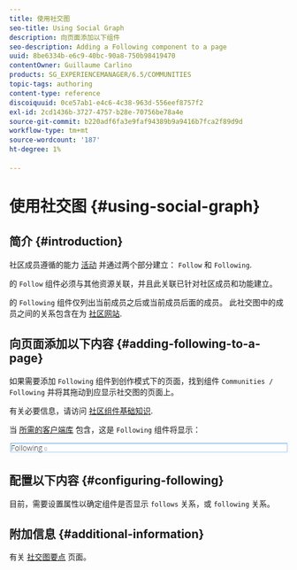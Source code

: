 ```yaml
---
title: 使用社交图
seo-title: Using Social Graph
description: 向页面添加以下组件
seo-description: Adding a Following component to a page
uuid: 8be6334b-e6c9-40bc-90a8-750b98419470
contentOwner: Guillaume Carlino
products: SG_EXPERIENCEMANAGER/6.5/COMMUNITIES
topic-tags: authoring
content-type: reference
discoiquuid: 0ce57ab1-e4c6-4c38-963d-556eef8757f2
exl-id: 2cd1436b-3727-4757-b28e-70756be78a4e
source-git-commit: b220adf6fa3e9faf94389b9a9416b7fca2f89d9d
workflow-type: tm+mt
source-wordcount: '187'
ht-degree: 1%

---
```


# 使用社交图 {#using-social-graph}

## 简介 {#introduction}

社区成员遵循的能力 [活动](activities.md) 并通过两个部分建立： `Follow` 和 `Following`.

的 `Follow` 组件必须与其他资源关联，并且此关联已针对社区成员和功能建立。

的 `Following` 组件仅列出当前成员之后或当前成员后面的成员。 此社交图中的成员之间的关系包含在为 [社区网站](overview.md#communitiessites).

## 向页面添加以下内容 {#adding-following-to-a-page}

如果需要添加 `Following` 组件到创作模式下的页面，找到组件 `Communities / Following` 并将其拖动到应显示社交图的页面上。

有关必要信息，请访问 [社区组件基础知识](basics.md).

当 [所需的客户端库](essentials-socialgraph.md#essentials-for-client-side) 包含，这是 `Following` 组件将显示：

![以下项](assets/following.png)

## 配置以下内容 {#configuring-following}

目前，需要设置属性以确定组件是否显示 `follows` 关系，或 `following` 关系。

## 附加信息 {#additional-information}

有关 [社交图要点](essentials-socialgraph.md) 页面。

